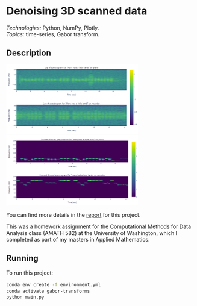 # Denoising 3D scanned data

*Technologies:* Python, NumPy, Plotly. <br>
*Topics:* time-series, Gabor transform. <br>

## Description

<p float="left">
  <img src="docs/mary_spectrograms.png?raw=true" width="350" />
  <img src="docs/zoomed_filtered_spectrograms.png?raw=true" width="350" /> 
</p>

You can find more details in the <a href="">report</a> for this project.

This was a homework assignment for the Computational Methods for Data Analysis class (AMATH 582) at the University of Washington, which I completed as part 
of my masters in Applied Mathematics.

## Running

To run this project:

```sh
conda env create -f environment.yml
conda activate gabor-transforms
python main.py
```